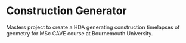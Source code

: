 # Construction Generator
Masters project to create a HDA generating construction timelapses of geometry for MSc CAVE course at Bournemouth University. 
